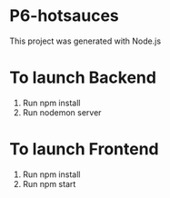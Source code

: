 # P6-hotsauces
This project was generated with Node.js

# To launch Backend
1. Run npm install
2. Run nodemon server

# To launch Frontend
1. Run npm install
2. Run npm start

